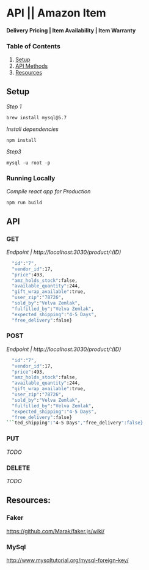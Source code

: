 # API || Amazon Item
#### Delivery Pricing | Item Availability | Item Warranty

### Table of Contents

1. [Setup](#Setup)
1. [API Methods](#API)
1. [Resources](#Resources)

## Setup

*Step 1*
```console
brew install mysql@5.7
```

*Install dependencies*
```console
npm install
```

*Step3*
```console
mysql -u root -p
```

### Running Locally
*Compile react app for Production*
```console
npm run build
```

## API

### GET
*Endpoint | http://localhost:3030/product/:(ID)*
``` sh {
  "id":"7",
  "vendor_id":17,
  "price":493,
  "amz_holds_stock":false,
  "available_quantity":244,
  "gift_wrap_available":true,
  "user_zip":"78726",
  "sold_by":"Velva Zemlak",
  "fulfilled_by":"Velva Zemlak",
  "expected_shipping":"4-5 Days",
  "free_delivery":false}
```



### POST
*Endpoint | http://localhost:3030/product/:(ID)*
``` sh {
  "id":"7",
  "vendor_id":17,
  "price":493,
  "amz_holds_stock":false,
  "available_quantity":244,
  "gift_wrap_available":true,
  "user_zip":"78726",
  "sold_by":"Velva Zemlak",
  "fulfilled_by":"Velva Zemlak",
  "expected_shipping":"4-5 Days",
  "free_delivery":false}
```ted_shipping":"4-5 Days","free_delivery":false}
```

### PUT
*TODO*

### DELETE
*TODO*


## Resources:

### Faker
https://github.com/Marak/faker.js/wiki/

### MySql
http://www.mysqltutorial.org/mysql-foreign-key/



